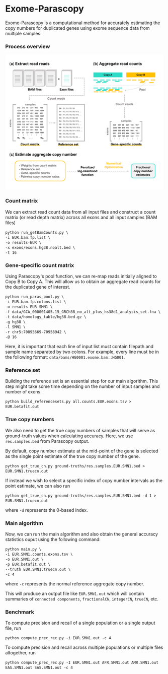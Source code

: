 # Exome-Parascopy

Exome-Parascopy is a computational method for accurately estimating the copy numbers for duplicated genes using exome sequence data from multiple samples.

### Process overview

![alt text](./docs/figure1.png "Algorithm overview")

### Count matrix

We can extract read count data from all input files and construct a count matrix (or read depth matrix) across all exons and all input samples (BAM files)
```
python run_getBamCounts.py \
-i EUR.bam.fp.list \
-o results-EUR \
-x exons/exons.hg38.noalt.bed \
-t 16
```

### Gene-specific count matrix
Using Parascopy's pool function, we can re-map reads initially aligned to Copy B to Copy A. This will allow us to obtain an aggregate read counts for the duplicated gene of interest.
```
python run_paras_pool.py \
-i EUR.bam.fp.colons.list \
-o results-EUR-SMN1 \
-f data/GCA_000001405.15_GRCh38_no_alt_plus_hs38d1_analysis_set.fna \
-t data/homology_table/hg38.bed.gz \
-g hg38 \
-l SMN1 \
-r chr5:70895669-70958942 \
-@ 16
```
Here, it is important that each line of input list must contain filepath and sample name separated by two colons. For example, every line must be in the following format: `data/bams/HG0001.exome.bam::HG001`.


### Reference set
Building the reference set is an essential step for our main algorithm. This step might take some time depending on the number of input samples and number of exons.
```
python build_referencesets.py all.counts.EUR.exons.tsv > EUR.betafit.out
```

### True copy numbers 
We also need to get the true copy numbers of samples that will serve as ground-truth values when calculating accuracy. Here, we use `res.samples.bed` from Parascopy output.

By default, copy number estimate at the mid-point of the gene is selected as the single point estimate of the true copy number of the gene.
```
python get_true_cn.py ground-truths/res.samples.EUR.SMN1.bed > EUR.SMN1.truecn.out
```

If instead we wish to select a specific index of copy number intervals as the point estimate, we can also run 
```
python get_true_cn.py ground-truths/res.samples.EUR.SMN1.bed -d 1 > EUR.SMN1.truecn.out
```
where `-d` represents the 0-based index.

### Main algorithm 

Now, we can run the main algorithm and also obtain the general accuracy statistics ouput using the following command:
```
python main.py \
-i EUR.SMN1.counts.exons.tsv \
-o EUR.SMN1.out \
-p EUR.betafit.out \
--truth EUR.SMN1.truecn.out \
-c 4
```
where `-c` represents the normal reference aggregate copy number. 

This will produce an output file like `EUR.SMN1.out` which will contain summaries of `connected components`, `fractionalCN`, `integerCN`, `trueCN`, etc. 

### Benchmark

To compute precision and recall of a single population or a single output file, run
```
python compute_prec_rec.py -i EUR.SMN1.out -c 4
```

To compute precision and recall across multiple populations or multiple files altogether, run
```
python compute_prec_rec.py -I EUR.SMN1.out AFR.SMN1.out AMR.SMN1.out EAS.SMN1.out SAS.SMN1.out -c 4
```
